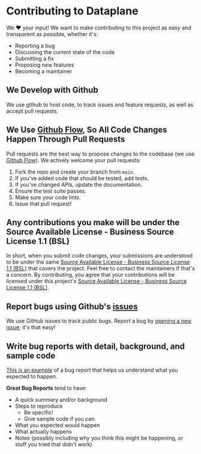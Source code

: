 # Contributing to Dataplane
We ❤️ your input! We want to make contributing to this project as easy and transparent as possible, whether it's:

- Reporting a bug
- Discussing the current state of the code
- Submitting a fix
- Proposing new features
- Becoming a maintainer

## We Develop with Github
We use github to host code, to track issues and feature requests, as well as accept pull requests.

## We Use [Github Flow](https://guides.github.com/introduction/flow/index.html), So All Code Changes Happen Through Pull Requests
Pull requests are the best way to propose changes to the codebase (we use [Github Flow](https://guides.github.com/introduction/flow/index.html)). We actively welcome your pull requests:

1. Fork the repo and create your branch from `main`.
2. If you've added code that should be tested, add tests.
3. If you've changed APIs, update the documentation.
4. Ensure the test suite passes.
5. Make sure your code lints.
6. Issue that pull request!

## Any contributions you make will be under the Source Available License - Business Source License 1.1 (BSL)
In short, when you submit code changes, your submissions are understood to be under the same [Source Available License - Business Source License 1.1 (BSL)](https://github.com/dataplane-app/dataplane/blob/main/LICENSE) that covers the project. 
Feel free to contact the maintainers if that's a concern. By contributing, you agree that your contributions will be licensed under this project's [Source Available License - Business Source License 1.1 (BSL)](https://github.com/dataplane-app/dataplane/blob/main/LICENSE).

## Report bugs using Github's [issues](https://github.com/dataplane-app/dataplane/issues)
We use GitHub issues to track public bugs. Report a bug by [opening a new issue](https://github.com/dataplane-app/dataplane/issues/new); it's that easy!

## Write bug reports with detail, background, and sample code
[This is an example](http://stackoverflow.com/q/12488905/180626) of a bug report that helps us understand what you expected to happen.

**Great Bug Reports** tend to have:

- A quick summary and/or background
- Steps to reproduce
  - Be specific!
  - Give sample code if you can.
- What you expected would happen
- What actually happens
- Notes (possibly including why you think this might be happening, or stuff you tried that didn't work)
